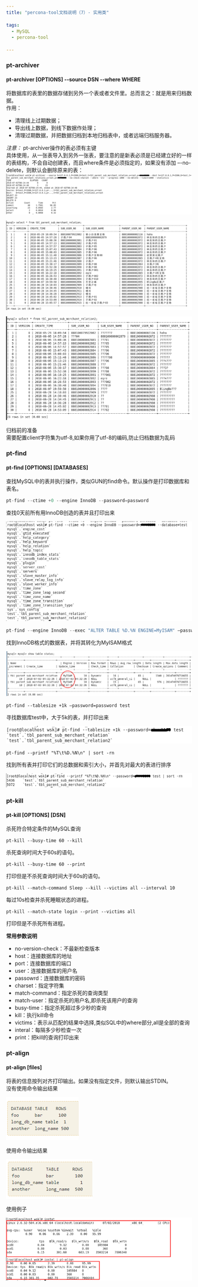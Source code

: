 ```yaml
---
title: "percona-tool文档说明（7）- 实用类"

tags:
  - MySQL
  - percona-tool
  
---
```


### pt-archiver
#### pt-archiver [OPTIONS] --source DSN --where WHERE
将数据库的表里的数据存储到另外一个表或者文件里。总而言之：就是用来归档数据。  
作用：  
- 清理线上过期数据；
- 导出线上数据，到线下数据作处理；
- 清理过期数据，并把数据归档到本地归档表中，或者远端归档服务器。 
 
*注意：* pt-archiver操作的表必须有主键  
具体使用，从一张表导入到另外一张表，要注意的是新表必须是已经建立好的一样的表结构，不会自动创建表，而且where条件是必须指定的，如果没有添加 –-no-delete，则默认会删除原来的表：
![image](https://raw.githubusercontent.com/wsk1103/images/master/percona-tool/9.png)


![image](https://raw.githubusercontent.com/wsk1103/images/master/percona-tool/11.png)


![image](https://raw.githubusercontent.com/wsk1103/images/master/percona-tool/13.png)



归档前的准备  
需要配置client字符集为utf-8,如果你用了utf-8的编码,防止归档数据为乱码  


### pt-find
#### pt-find [OPTIONS] [DATABASES]
查找MySQL中的表并执行操作，类似GUN的find命令。默认操作是打印数据库和表名。
```java
pt-find --ctime +0 --engine InnoDB --password=password
```
查找0天前所有用InnoDB创造的表并且打印出来

![image](https://raw.githubusercontent.com/wsk1103/images/master/percona-tool/25.png)


```java
pt-find --engine InnoDB --exec "ALTER TABLE %D.%N ENGINE=MyISAM" –password=”” test
```
找到InnoDB格式的数据表，并将其转化为MyISAM格式

![image](https://raw.githubusercontent.com/wsk1103/images/master/percona-tool/27.png)



```
pt-find --tablesize +1k –password=password test
```

寻找数据库test中，大于5k的表，并打印出来

![image](https://raw.githubusercontent.com/wsk1103/images/master/percona-tool/29.png)



```
pt-find --printf "%T\t%D.%N\n" | sort -rn
```

找到所有表并打印它们的总数据和索引大小，并首先对最大的表进行排序

![image](https://raw.githubusercontent.com/wsk1103/images/master/percona-tool/31.png)




### pt-kill
#### pt-kill [OPTIONS] [DSN]
杀死符合特定条件的MySQL查询

```
pt-kill --busy-time 60 --kill
```

杀死查询时间大于60s的语句。

```
pt-kill --busy-time 60 --print
```

打印但是不杀死查询时间大于60s的语句。

```
pt-kill --match-command Sleep --kill --victims all --interval 10
```

每过10s检查并杀死睡眠状态的进程。

```
pt-kill --match-state login --print --victims all
```

打印但是不杀死所有进程。  

**常用参数说明**  
- no-version-check：不最新检查版本
- host：连接数据库的地址
- port：连接数据库的端口
- user：连接数据库的用户名
- passowrd：连接数据库的密码
- charset：指定字符集
- match-command：指定杀死的查询类型
- match-user：指定杀死的用户名,即杀死该用户的查询
- busy-time：指定杀死超过多少秒的查询
- kill：执行kill命令
- victims：表示从匹配的结果中选择,类似SQL中的where部分,all是全部的查询
- interal：每隔多少秒检查一次
- print：把kill的查询打印出来


### pt-align

#### pt-align [files]

将表的信息按列对齐打印输出。如果没有指定文件，则默认输出STDIN。  
没有使用命令输出结果

![image](https://raw.githubusercontent.com/wsk1103/images/master/percona-tool/3.png)



使用命令输出结果

![image](https://raw.githubusercontent.com/wsk1103/images/master/percona-tool/5.png)



使用例子

![image](https://raw.githubusercontent.com/wsk1103/images/master/percona-tool/7.png)

